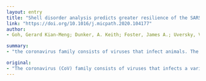 ```yaml
---
layout: entry
title: "Shell disorder analysis predicts greater resilience of the SARS-CoV-2 (COVID-19) outside the body and in body fluids"
link: "https://doi.org/10.1016/j.micpath.2020.104177"
author:
- Goh, Gerard Kian-Meng; Dunker, A. Keith; Foster, James A.; Uversky, Vladimir N.

summary:
- "the coronavirus family consists of viruses that infect animals. The virus infects a variety of animals including humans with various levels of respiratory and fecal-oral transmission potentials. Model was built before the outbreak of MERS-CoV using AI and empirically-based molecular tools to predict the disorder level of proteins."

original:
- "The coronavirus (CoV) family consists of viruses that infects a variety of animals including humans with various levels of respiratory and fecal-oral transmission levels depending on the behavior of the viruses' natural hosts and optimal viral fitness. A model to classify and predict the levels of respective respiratory and fecal-oral transmission potentials of the various viruses was built before the outbreak of MERS-CoV using AI and empirically-based molecular tools to predict the disorder level of proteins. Using the percentages of intrinsic disorder (PID) of the nucleocapsid (N) and membrane (M) proteins of CoV, the model easily clustered the viruses into three groups with the SARS-CoV (M PID=8%, N PID = 50%) falling into Category B, in which viruses have intermediate levels of both respiratory and fecal-oral transmission potentials. Later, MERS-CoV (M PID=9%, N PID =44%) was found to be in Category C, which consists of viruses with lower respiratory transmission potential but with higher fecal-oral transmission capabilities. Based on the peculiarities of disorder distribution, the SARS-CoV-2 (M PID = 6%, N PID=48%) has to be placed in Category B. Our data show however, that the SARS-CoV-2 is very strange with one of the hardest protective outer shell, (M PID=6%) among coronaviruses. This means that it might be expected to be highly resilient in saliva or other body fluids and outside the body. An infected body is likelier to shed greater numbers viral particles since the latter is more resistant to antimicrobial enzymes in body fluids. These particles are also likelier to remain active longer. These factors could account for the greater contagiousness of the SARS-CoV-2 and have implications for efforts to prevent its spread."
---
```


